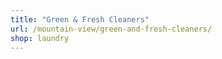 ```yaml
---
title: "Green & Fresh Cleaners"
url: /mountain-view/green-and-fresh-cleaners/
shop: laundry
---
```

